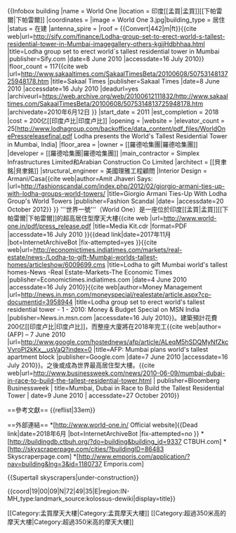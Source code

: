 {{Infobox building
|name               = World One
|location           = 印度[[孟買|孟買]][[下帕雷爾|下帕雷爾]]
|coordinates        =
|image              = 
World One 3.jpg|building_type      = 居住
|status             = 在建
|antenna_spire      =
|roof               = {{Convert|442|m|ft}}<ref name="sify.com">{{cite web|url=http://sify.com/finance/Lodha-group-set-to-erect-world-s-tallest-residential-tower-in-Mumbai-imagegallery-others-kgjjHdbhhaa.html |title=Lodha group set to erect world`s tallest residential tower in Mumbai |publisher=Sify.com |date=8 June 2010 |accessdate=16 July 2010}}</ref>
|floor_count        = 117<ref>{{cite web |url=http://www.sakaaltimes.com/SakaalTimesBeta/20100608/5075314813725948178.htm |title=Sakaal Times |publisher=Sakaal Times |date=8 June 2010 |accessdate=16 July 2010 |deadurl=yes |archiveurl=https://web.archive.org/web/20100612111832/http://www.sakaaltimes.com/SakaalTimesBeta/20100608/5075314813725948178.htm |archivedate=2010年6月12日 }}</ref>
|start_date         = 2011
|est_completion     = 2018
|cost               = 200亿[[印度卢比|印度卢比]]
|opening            =
|website            =
|elevator_count     = 25<ref name="lodhagroup.com">[http://www.lodhagroup.com/backoffice/data_content/pdf_files/WorldOnePressreleasefinal.pdf Lodha presents the World's Tallest Residential Tower in Mumbai, India]</ref>
|floor_area         =
|owner              = [[羅德哈集團|羅德哈集團]]
|developer          = [[羅德哈集團|羅德哈集團]]
|main_contractor    = Simplex Infrastructures Limited和Arabian Construction Co Limited
|architect          = [[貝聿銘|貝聿銘]]
|structural_engineer = 美國理雅工程顧問
|Interior Design    = Armani/Casa<ref name="fashionscandal1">{{cite web|author=Amit Jhaveri Says: |url=http://fashionscandal.com/index.php/2012/02/giorgio-armani-ties-up-with-lodha-groups-world-towers/ |title=Giorgio Armani Ties-Up With Lodha Group's World Towers |publisher=Fashion Scandal |date= |accessdate=20 October 2012}}</ref>
}}
'''世界一號'''（World One）是一座位於印度[[孟買|孟買]][[下帕雷爾|下帕雷爾]]的超高居住型摩天大樓<ref>{{cite web |url=http://www.world-one.in/pdf/press_release.pdf |title=Media Kit.cdr |format=PDF |accessdate=16 July 2010 }}{{dead link|date=2017年11月 |bot=InternetArchiveBot |fix-attempted=yes }}</ref><ref>{{cite web|url=http://economictimes.indiatimes.com/markets/real-estate/news-/Lodha-to-gift-Mumbai-worlds-tallest-homes/articleshow/6009699.cms |title=Lodha to gift Mumbai world's tallest homes-News -Real Estate-Markets-The Economic Times |publisher=Economictimes.indiatimes.com |date=4 June 2010 |accessdate=16 July 2010}}</ref><ref name="autogenerated1">{{cite web|author=Money Management |url=http://news.in.msn.com/moneyspecial/realestate/article.aspx?cp-documentid=3958944 |title=Lodha group set to erect world's tallest residential tower - 1 - 2010: Money & Budget Special on MSN India |publisher=News.in.msn.com |accessdate=16 July 2010}}</ref>。建築預計花費200亿[[印度卢比|印度卢比]]，而整座大廈將在2018年完工<ref>{{cite web|author=(AFP) – 7 June 2010 |url=http://www.google.com/hostednews/afp/article/ALeqM5hSDQMyNfZkcVvroPl2kKx__usVaQ?index=0 |title=AFP: Mumbai plans world's tallest apartment block |publisher=Google.com |date=7 June 2010 |accessdate=16 July 2010}}</ref>。之後或成為世界最高居住型大樓。<ref>{{cite web|url=http://www.businessweek.com/news/2010-06-09/mumbai-dubai-in-race-to-build-the-tallest-residential-tower.html | publisher=Bloomberg Businessweek | title=Mumbai, Dubai in Race to Build the Tallest Residential Tower | date=9 June 2010 | accessdate=27 October 2010}}</ref>

==參考文獻==
{{reflist|33em}}

==外部連結==
*[http://www.world-one.in/ Official website]{{Dead link|date=2018年6月 |bot=InternetArchiveBot |fix-attempted=no }}
*[http://buildingdb.ctbuh.org/?do=building&building_id=9337 CTBUH.com]
*[http://skyscraperpage.com/cities/?buildingID=86483 Skyscraperpage.com]
*[http://www.emporis.com/application/?nav=building&lng=3&id=1180737 Emporis.com]

{{Supertall skyscrapers|under-construction}}

{{coord|19|00|09|N|72|49|35|E|region:IN-MH_type:landmark_source:kolossus-dewiki|display=title}}

[[Category:孟買摩天大樓|Category:孟買摩天大樓]]
[[Category:超過350米高的摩天大樓|Category:超過350米高的摩天大樓]]
